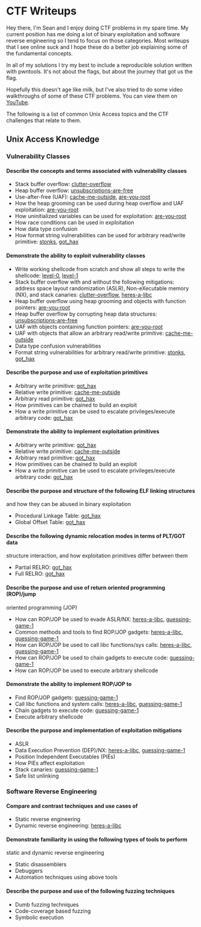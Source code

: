 # CTF Writeups

Hey there, I'm Sean and I enjoy doing CTF problems in my spare time. My current
position has me doing a lot of binary exploitation and software reverse
engineering so I tend to focus on those categories. Most writeups that I see
online suck and I hope these do a better job explaining some of the fundamental
concepts.

In all of my solutions I try my best to include a reproducible solution written
with pwntools. It's not about the flags, but about the journey that got us the
flag.

Hopefully this doesn't age like milk, but I've also tried to do some video
walkthroughs of some of these CTF problems. You can view them on
[YouTube][youtube].

The following is a list of common Unix Access topics and the CTF challenges
that relate to them.

## Unix Access Knowledge

### Vulnerability Classes

#### Describe the concepts and terms associated with vulnerability classes

* Stack buffer overflow: [clutter-overflow][clutter-overflow]
* Heap buffer overflow: [unsubscriptions-are-free][unsubscriptions]
* Use-after-free (UAF): [cache-me-outside][cache-me-outside],
[are-you-root][are-you-root]
* How the heap grooming can be used during heap overflow and UAF exploitation:
[are-you-root][are-you-root]
* How uninitialized variables can be used for exploitation:
[are-you-root][are-you-root]
* How race conditions can be used in exploitation
* How data type confusion
* How format string vulnerabilities can be used for arbitrary read/write
primitive: [stonks][stonks], [got_hax][got_hax]

#### Demonstrate the ability to exploit vulnerability classes

* Write working shellcode from scratch and show all steps to write the
shellcode: [level-0][level-0], [level-1][level-1]
* Stack buffer overflow with and without the following mitigations: address
space layout randomization (ASLR), Non-eXecutable memory (NX), and stack
canaries: [clutter-overflow][clutter-overflow], [heres-a-libc][heres-a-libc]
* Heap buffer overflow using heap grooming and objects with function pointers:
[are-you-root][are-you-root]
* Heap buffer overflow by corrupting heap data structures:
[unsubscriptions-are-free][unsubscriptions]
* UAF with objects containing function pointers: [are-you-root][are-you-root]
* UAF with objects that allow an arbitrary read/write primitive:
[cache-me-outside][cache-me-outside]
* Data type confusion vulnerabilities
* Format string vulnerabilities for arbitrary read/write primitive:
[stonks][stonks], [got_hax][got_hax]

#### Describe the purpose and use of exploitation primitives

* Arbitrary write primitive: [got_hax][got_hax]
* Relative write primitive: [cache-me-outside][cache-me-outside]
* Arbitrary read primitive: [got_hax][got_hax]
* How primitives can be chained to build an exploit
* How a write primitive can be used to escalate privileges/execute arbitrary
code: [got_hax][got_hax]

#### Demonstrate the ability to implement exploitation primitives

* Arbitrary write primitive: [got_hax][got_hax]
* Relative write primitive: [cache-me-outside][cache-me-outside]
* Arbitrary read primitive: [got_hax][got_hax]
* How primitives can be chained to build an exploit
* How a write primitive can be used to escalate privileges/execute arbitrary
code: [got_hax][got_hax]

#### Describe the purpose and structure of the following ELF linking structures
and how they can be abused in binary exploitation

* Procedural Linkage Table: [got_hax][got_hax]
* Global Offset Table: [got_hax][got_hax]

#### Describe the following dynamic relocation modes in terms of PLT/GOT data
structure interaction, and how exploitation primitives differ between them

* Partial RELRO: [got_hax][got_hax]
* Full RELRO: [got_hax][got_hax]

#### Describe the purpose and use of return oriented programming (ROP)/jump
oriented programming (JOP)

* How can ROP/JOP be used to evade ASLR/NX: [heres-a-libc][heres-a-libc],
[guessing-game-1][guessing-game-1]
* Common methods and tools to find ROP/JOP gadgets:
[heres-a-libc][heres-a-libc], [guessing-game-1][guessing-game-1]
* How can ROP/JOP be used to call libc functions/sys calls:
[heres-a-libc][heres-a-libc], [guessing-game-1][guessing-game-1]
* How can ROP/JOP be used to chain gadgets to execute code:
[guessing-game-1][guessing-game-1]
* How can ROP/JOP be used to execute arbitrary shellcode

#### Demonstrate the ability to implement ROP/JOP to

* Find ROP/JOP gadgets: [guessing-game-1][guessing-game-1]
* Call libc functions and system calls: [heres-a-libc][heres-a-libc],
[guessing-game-1][guessing-game-1]
* Chain gadgets to execute code: [guessing-game-1][guessing-game-1]
* Execute arbitrary shellcode

#### Describe the purpose and implementation of exploitation mitigations

* ASLR
* Data Execution Prevention (DEP)/NX: [heres-a-libc][heres-a-libc],
[guessing-game-1][guessing-game-1]
* Position Independent Executables (PIEs)
* How PIEs affect exploitation
* Stack canaries: [guessing-game-1]
* Safe list unlinking

### Software Reverse Engineering

#### Compare and contrast techniques and use cases of

* Static reverse engineering
* Dynamic reverse engineering: [heres-a-libc][heres-a-libc]

#### Demonstrate familiarity in using the following types of tools to perform
static and dynamic reverse engineering

* Static disassemblers
* Debuggers
* Automation techniques using above tools

#### Describe the purpose and use of the following fuzzing techniques

* Dumb fuzzing techniques
* Code-coverage based fuzzing
* Symbolic execution

[youtube]: https://www.youtube.com/channel/UC6VD4gYf2a6_0hwidZ9PjFA
[clutter-overflow]: picoCTF/binary-exploitation/clutter-overflow
[unsubscriptions]: picoCTF/binary-exploitation/unsubscriptions-are-free
[cache-me-outside]: picoCTF/binary-exploitation/cache-me-outside
[are-you-root]: picoCTF/binary-exploitation/are-you-root
[stonks]: picoCTF/binary-exploitation/stonks
[got_hax]: picoCTF/binary-exploitation/got_hax
[heres-a-libc]: picoCTF/binary-exploitation/heres-a-libc
[level-0]: random-pwnables/level-0/
[level-1]: random-pwnables/level-1/
[guessing-game-1]: picoCTF/binary-exploitation/guessing-game-1/
